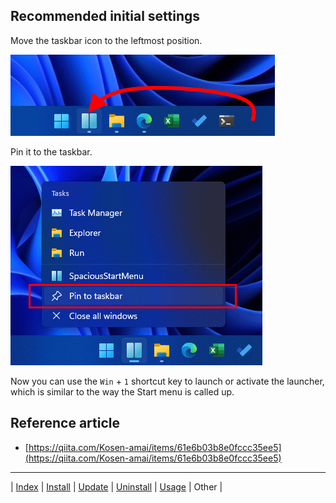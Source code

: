 ## Recommended initial settings

Move the taskbar icon to the leftmost position.

![Move icon](img/rcmd01.png)

Pin it to the taskbar.

![Pin to taskbar](img/rcmd02.png)

Now you can use the `Win` + `1` shortcut key to launch or activate the launcher, which is similar to the way the Start menu is called up.

## Reference article

- [https://qiita.com/Kosen-amai/items/61e6b03b8e0fccc35ee5](https://qiita.com/Kosen-amai/items/61e6b03b8e0fccc35ee5)

---

| [Index](index.md) | [Install](install.md) | [Update](update.md) | [Uninstall](uninstall.md) | [Usage](usage.md) | Other |
